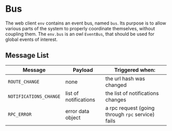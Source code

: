# Bus

The web client `env` contains an event bus, named `bus`. Its purpose is to allow
various parts of the system to properly coordinate themselves, without coupling
them. The `env.bus` is an owl `EventBus`, that should be used for global events
of interest.

## Message List

| Message                | Payload               | Triggered when:                                   |
| ---------------------- | --------------------- | ------------------------------------------------- |
| `ROUTE_CHANGE`         | none                  | the url hash was changed                          |
| `NOTIFICATIONS_CHANGE` | list of notifications | the list of notifications changes                 |
| `RPC_ERROR`            | error data object     | a rpc request (going through `rpc` service) fails |
